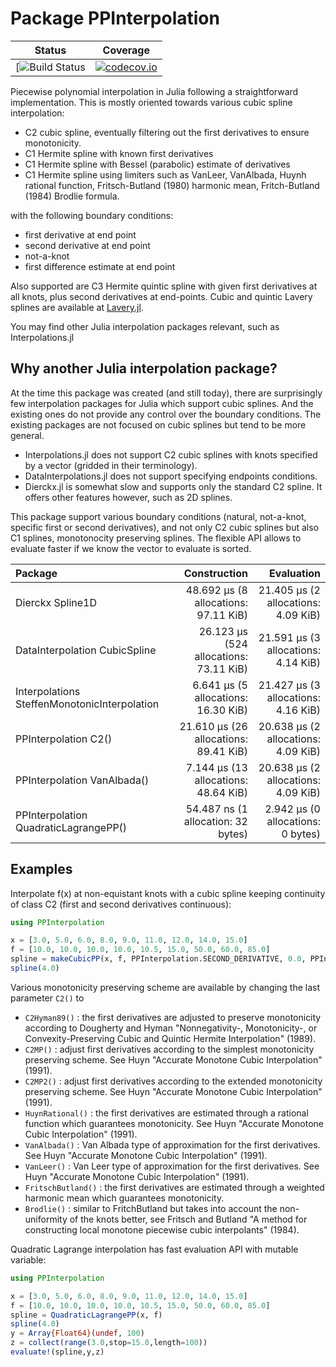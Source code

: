 # Package PPInterpolation
| Status | Coverage |
| :----: | :----: |
| [![Build Status](https://github.com/jherekhealy/PPInterpolation.jl/actions/workflows/julia-runtests.yml/badge.svg) | [![codecov.io](http://codecov.io/github/jherekhealy/PPInterpolation.jl/coverage.svg?branch=master)](http://codecov.io/github/jherekhealy/PPInterpolation.jl?branch=master) |


Piecewise polynomial interpolation in Julia following a straightforward implementation. This is mostly oriented towards various cubic spline interpolation:

* C2 cubic spline, eventually filtering out the first derivatives to ensure monotonicity.
* C1 Hermite spline with known first derivatives
* C1 Hermite spline with Bessel (parabolic) estimate of derivatives
* C1 Hermite spline using limiters such as VanLeer, VanAlbada, Huynh rational function, Fritsch-Butland (1980) harmonic mean, Fritch-Butland (1984) Brodlie formula.

with the following boundary conditions:

* first derivative at end point
* second derivative at end point
* not-a-knot
* first difference estimate at end point
 
Also supported are C3 Hermite quintic spline with  given first derivatives at all knots, plus second derivatives at end-points. 
Cubic and quintic Lavery splines are available at [Lavery.jl]().


You may find other Julia interpolation packages relevant, such as Interpolations.jl

## Why another Julia interpolation package?
At the time this package was created (and still today), there are surprisingly few interpolation packages for Julia which support cubic splines. And the existing ones do not provide any control over the boundary conditions. The existing packages are not focused on cubic splines but tend to be more general.

* Interpolations.jl does not support C2 cubic splines with knots specified by a vector  (gridded in their terminology). 
* DataInterpolations.jl does not support specifying endpoints conditions. 
* Dierckx.jl is somewhat slow and supports only the standard C2 spline. It offers other features however, such as 2D splines.

This package support various boundary conditions (natural, not-a-knot, specific first or second derivatives), and not only C2 cubic splines but also C1 splines, monotonocity preserving splines. The flexible API allows to evaluate faster if we know the vector to evaluate is sorted.

| Package | Construction | Evaluation |
|:--------|--------------:|-----------------------:|
| Dierckx  Spline1D | 48.692 μs (8 allocations: 97.11 KiB) |  21.405 μs (2 allocations: 4.09 KiB) |
| DataInterpolation CubicSpline |  26.123 μs (524 allocations: 73.11 KiB) |21.591 μs (3 allocations: 4.14 KiB)|
| Interpolations SteffenMonotonicInterpolation | 6.641 μs (5 allocations: 16.30 KiB) |   21.427 μs (3 allocations: 4.16 KiB)|
| PPInterpolation C2() | 21.610 μs (26 allocations: 89.41 KiB) |20.638 μs (2 allocations: 4.09 KiB) |
| PPInterpolation VanAlbada() | 7.144 μs (13 allocations: 48.64 KiB) | 20.638 μs (2 allocations: 4.09 KiB) |
| PPInterpolation QuadraticLagrangePP() | 54.487 ns (1 allocation: 32 bytes)| 2.942 μs (0 allocations: 0 bytes)|



## Examples
Interpolate f(x) at non-equistant knots with a cubic spline keeping continuity of class C2 (first and second derivatives continuous):

```julia
using PPInterpolation

x = [3.0, 5.0, 6.0, 8.0, 9.0, 11.0, 12.0, 14.0, 15.0]
f = [10.0, 10.0, 10.0, 10.0, 10.5, 15.0, 50.0, 60.0, 85.0]
spline = makeCubicPP(x, f, PPInterpolation.SECOND_DERIVATIVE, 0.0, PPInterpolation.SECOND_DERIVATIVE, 0.0, C2())
spline(4.0)
```

Various monotonicity preserving scheme are available by changing the last parameter `C2()` to

* `C2Hyman89()` : the first derivatives are adjusted to preserve monotonicity according to Dougherty and Hyman "Nonnegativity-, Monotonicity-, or Convexity-Preserving Cubic and Quintic Hermite Interpolation" (1989).
* `C2MP()` : adjust first derivatives according to the simplest monotonicity preserving scheme. See Huyn "Accurate Monotone Cubic Interpolation" (1991).
* `C2MP2()` : adjust first derivatives according to the extended monotonicity preserving scheme. See Huyn "Accurate Monotone Cubic Interpolation" (1991).
* `HuynRational()` : the first derivatives are estimated through a rational function which guarantees monotonicity. See Huyn "Accurate Monotone Cubic Interpolation" (1991).
* `VanAlbada()` : Van Albada type of approximation for the first derivatives. See Huyn "Accurate Monotone Cubic Interpolation" (1991).
* `VanLeer()` : Van Leer type of approximation for the first derivatives. See Huyn "Accurate Monotone Cubic Interpolation" (1991).
* `FritschButland()`  : the first derivatives are estimated through a weighted harmonic mean which guarantees monotonicity.
* `Brodlie()` : similar to FritchButland but takes into account the non-uniformity of the knots better, see Fritsch and Butland "A method for constructing local monotone piecewise cubic interpolants"  (1984).


Quadratic Lagrange interpolation has fast evaluation API with mutable variable:

```julia
using PPInterpolation

x = [3.0, 5.0, 6.0, 8.0, 9.0, 11.0, 12.0, 14.0, 15.0]
f = [10.0, 10.0, 10.0, 10.0, 10.5, 15.0, 50.0, 60.0, 85.0]
spline = QuadraticLagrangePP(x, f)
spline(4.0)
y = Array{Float64}(undef, 100)
z = collect(range(3.0,stop=15.0,length=100))
evaluate!(spline,y,z)
```
